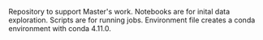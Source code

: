 Repository to support Master's work. Notebooks are for inital data exploration.  Scripts are for running jobs.  Environment file creates a conda environment with conda 4.11.0.